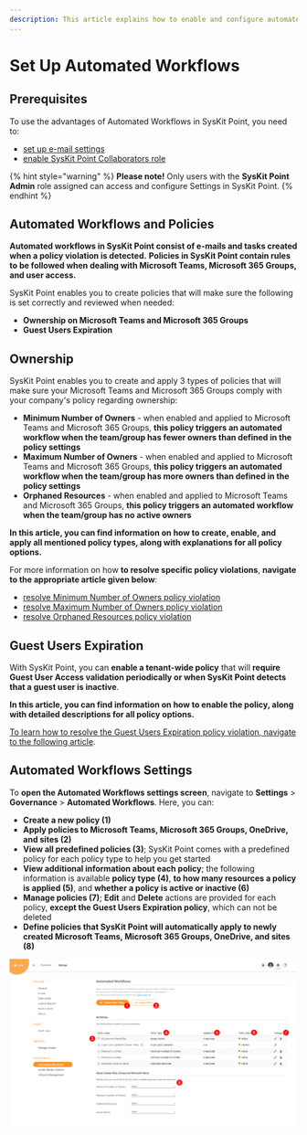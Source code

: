 ```yaml
---
description: This article explains how to enable and configure automated workflows in SysKit Point.
---
```

# Set Up Automated Workflows


## Prerequisites

To use the advantages of Automated Workflows in SysKit Point, you need to:

* [set up e-mail settings](../../configuration/set-up-email.md)
* [enable SysKit Point Collaborators role](../../configuration/configuration/enable-role-based-access.md)

{% hint style="warning" %}
**Please note!**
Only users with the **SysKit Point Admin** role assigned can access and configure Settings in SysKit Point.
{% endhint %}

## Automated Workflows and Policies

**Automated workflows in SysKit Point consist of e-mails and tasks created when a policy violation is detected.**
**Policies in SysKit Point contain rules to be followed when dealing with Microsoft Teams, Microsoft 365 Groups, and user access.** 

SysKit Point enables you to create policies that will make sure the following is set correctly and reviewed when needed:
* **Ownership on Microsoft Teams and Microsoft 365 Groups**
* **Guest Users Expiration**

## Ownership
SysKit Point enables you to create and apply 3 types of policies that will make sure your Microsoft Teams and Microsoft 365 Groups comply with your company's policy regarding ownership:
* **Minimum Number of Owners** - when enabled and applied to Microsoft Teams and Microsoft 365 Groups, **this policy triggers an automated workflow when the team/group has fewer owners than defined in the policy settings**
* **Maximum Number of Owners** - when enabled and applied to Microsoft Teams and Microsoft 365 Groups, **this policy triggers an automated workflow when the team/group has more owners than defined in the policy settings**
* **Orphaned Resources** - when enabled and applied to Microsoft Teams and Microsoft 365 Groups, **this policy triggers an automated workflow when the team/group has no active owners**

**In this article, you can find information on how to create, enable, and apply all mentioned policy types, along with explanations for all policy options.**

For more information on how **to resolve specific policy violations**, **navigate to the appropriate article given below**:
* [resolve Minimum Number of Owners policy violation](minimum-number-of-owners.md)
* [resolve Maximum Number of Owners policy violation](maximum-number-of-owners.md)
* [resolve Orphaned Resources policy violation](orphaned-resources.md)

## Guest Users Expiration
With SysKit Point, you can **enable a tenant-wide policy** that will **require Guest User Access validation periodically or when SysKit Point detects that a guest user is inactive**. 

**In this article, you can find information on how to enable the policy, along with detailed descriptions for all policy options.**

[To learn how to resolve the Guest Users Expiration policy violation, navigate to the following article](guest-users-expiration.md). 

## Automated Workflows Settings

To **open the Automated Workflows settings screen**, navigate to **Settings** &gt; **Governance** &gt; **Automated Workflows**.
Here, you can:
* **Create a new policy (1)**
* **Apply policies to Microsoft Teams, Microsoft 365 Groups, OneDrive, and sites (2)**
* **View all predefined policies (3)**; SysKit Point comes with a predefined policy for each policy type to help you get started
* **View additional information about each policy**; the following information is available **policy type (4)**, **to how many resources a policy is applied (5)**, and **whether a policy is active or inactive (6)**
* **Manage policies (7)**; **Edit** and **Delete** actions are provided for each policy, **except the Guest Users Expiration policy**, which can not be deleted
* **Define policies that SysKit Point will automatically apply to newly created Microsoft Teams, Microsoft 365 Groups, OneDrive, and sites (8)**

![Automated Workflows Settings](../../.gitbook/assets/set_up_automated_workflows-settings.png)






